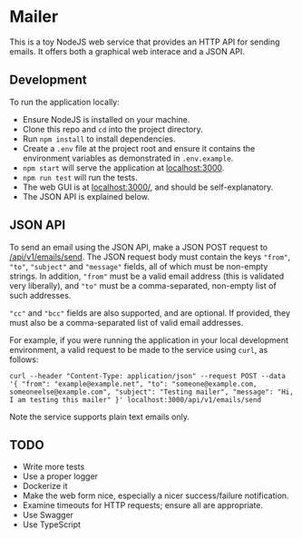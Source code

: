 # Mailer

This is a toy NodeJS web service that provides an HTTP API for sending emails. It offers both a graphical web
interace and a JSON API.

## Development

To run the application locally:
* Ensure NodeJS is installed on your machine.
* Clone this repo and `cd` into the project directory.
* Run `npm install` to install dependencies.
* Create a `.env` file at the project root and ensure it contains the environment variables
  as demonstrated in `.env.example`.
* `npm start` will serve the application at [localhost:3000](http://localhost:3000).
* `npm run test` will run the tests.
* The web GUI is at [localhost:3000/](http://localhost:3000), and should be self-explanatory.
* The JSON API is explained below.

## JSON API

To send an email using the JSON API, make a JSON POST request to
[/api/v1/emails/send](localhost:3000/api/v1/emails/send). The JSON request body
must contain the keys `"from"`, `"to"`, `"subject"` and `"message"` fields, all of which must
be non-empty strings. In addition, `"from"` must be a valid email address (this is validated very
liberally), and `"to"` must be a comma-separated, non-empty list of such addresses.

`"cc"` and `"bcc"` fields are also supported, and are optional. If provided, they must
also be a comma-separated list of valid email addresses.

For example, if you were running the application in your local development environment, a valid
request to be made to the service using `curl`, as follows:

```
curl --header "Content-Type: application/json" --request POST --data '{ "from": "example@example.net", "to": "someone@example.com, someoneelse@example.com", "subject": "Testing mailer", "message": "Hi, I am testing this mailer" }' localhost:3000/api/v1/emails/send
```

Note the service supports plain text emails only.

## TODO

* Write more tests
* Use a proper logger
* Dockerize it
* Make the web form nice, especially a nicer success/failure notification.
* Examine timeouts for HTTP requests; ensure all are appropriate.
* Use Swagger
* Use TypeScript
